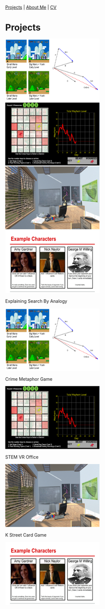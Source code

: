 [Projects](index.html) | [About Me](bio.html) | [CV](CV.html) 

# Projects


  <div class="my-slideshow">
  
   <div>
  
   <a href="Analogy.html">
    <img src="Analogy.png" alt="Search by Analogy" width="300" height="200">
   </a>
  
  </div>
  
  <div>
  
  <a href="CMG.html">
    <img src="crimegame.png" alt="Crime Metaphor Game" width="300" height="200">
  </a>
  
  </div>
  
  <div>
  
  <a href="STEM_VR.html">
    <img src="STEM_VR.png" alt="STEM VR" width="300" height="200">
  </a>
  
  </div>
  
  <div>
  
  <a href="K_Street.html">
   <img src="kstreet.png" alt="K Street Card Game" width="300" height="200">
  </a>
  
  </div>
  
  </div>


<div class="gallery">
  
  <div class="desc">
  
  Explaining Search By Analogy 
  
  </div>
  
  <a href="Analogy.html">
    <img src="Analogy.png" alt="Search by Analogy" width="300" height="200">
  
  </a>

</div>

<div class="gallery">
  
  <div class="desc">
  
  Crime Metaphor Game
  
  </div>
  
  <a href="CMG.html">
    <img src="crimegame.png" alt="Crime Metaphor Game" width="300" height="200">
  </a>

</div>

<div class="gallery">
  
  <div class="desc">
  
  STEM VR Office
  
  </div>
  
  <a href="STEM_VR.html">
    <img src="STEM_VR.png" alt="STEM VR" width="300" height="200">
  </a>
 
</div>


<div class="gallery">
    
   <div class="desc">
  
   K Street Card Game
  
   </div>
  
  <a href="K_Street.html">
    <img src="kstreet.png" alt="K Street Card Game" width="300" height="200">
  </a>
 
</div>

